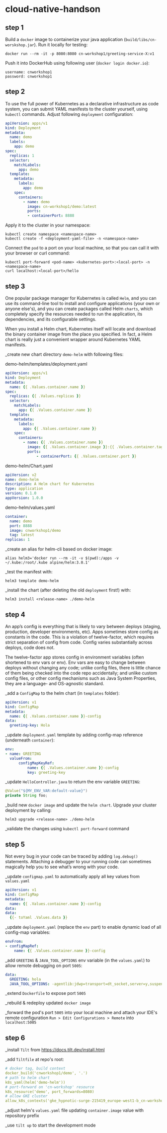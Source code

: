 # cloud-native-handson

## step 1

Build a `docker` image to containerize your java application (`build/libs/cn-worskshop.jar`). 
Run it locally for testing:

    docker run --rm -it -p 8080:8080 cn-workshop1/greeting-service-X:v1

Push it into DockerHub using following user (`docker login docker.io`):
    
    username: cnworkshop1
    password: cnworkshop1

## step 2

To use the full power of Kubernetes as a declarative infrastructure as code system, you can submit YAML manifests to the 
cluster yourself, using `kubectl` commands. Adjust following `deployment` configuration:

````yaml
apiVersion: apps/v1
kind: Deployment
metadata:
  name: demo
  labels:
    app: demo
spec:
  replicas: 1
  selector:
    matchLabels:
      app: demo
  template:
    metadata:
      labels:
        app: demo
    spec:
      containers:
        - name: demo
          image: cn-workshop1/demo:latest
          ports:
          - containerPort: 8888
````

Apply it to the cluster in your namespace:

    kubectl create namespace <namespace-name>
    kubectl create -f <deployment-yaml-file> -n <namespace-name>

Connect the `pod` to a port on your local machine, so that you can call it with your browser or curl command:

    kubectl port-forward <pod-name> <kubernetes-port>:<local-port> -n <namespace-name>
    curl localhost:<local-port>/hello

## step 3

One popular package manager for Kubernetes is called `Helm`, and you can use its command-line tool to install and 
configure applications (your own or anyone else's), and you can create packages called Helm `charts`, which completely 
specify the resources needed to run the application, its dependencies, and its configurable settings.

When you install a Helm chart, Kubernetes itself will locate and download the binary container image from the place you 
specified. In fact, a Helm chart is really just a convenient wrapper around Kubernetes YAML manifests.

_create new chart directory `demo-helm` with following files:

demo-helm/templates/deployment.yaml
```yaml
apiVersion: apps/v1
kind: Deployment
metadata:
  name: {{ .Values.container.name }}
spec:
  replicas: {{ .Values.replicas }}
  selector:
    matchLabels:
      app: {{ .Values.container.name }}
  template:
    metadata:
      labels:
        app: {{ .Values.container.name }}
    spec:
      containers:
        - name: {{ .Values.container.name }}
          image: {{ .Values.container.image }}:{{ .Values.container.tag }}
          ports:
              - containerPort: {{ .Values.container.port }}
```

demo-helm/Chart.yaml
```yaml
apiVersion: v2
name: demo-helm
description: A Helm chart for Kubernetes
type: application
version: 0.1.0
appVersion: 1.0.0
```

demo-helm/values.yaml
```yaml
container:
  name: demo
  port: 8888
  image: cnworkshop1/demo
  tag: latest
replicas: 1
```

_create an alias for helm-cli based on docker image:

    alias helm3='docker run --rm -it -v $(pwd):/apps -v ~/.kube:/root/.kube alpine/helm:3.0.1'

_test the manifest with:

    helm3 template demo-helm

_install the chart (after deleting the old `deployment` first!) with:

    helm3 install <release-name> ./demo-helm

## step 4

An app’s config is everything that is likely to vary between deploys (staging, production, developer environments, etc).
Apps sometimes store config as constants in the code. This is a violation of twelve-factor, which requires strict 
separation of config from code. Config varies substantially across deploys, code does not.

The twelve-factor app stores config in environment variables (often shortened to env vars or env). Env vars are easy to 
change between deploys without changing any code; unlike config files, there is little chance of them being checked into 
the code repo accidentally; and unlike custom config files, or other config mechanisms such as Java System Properties, 
they are a language- and OS-agnostic standard.

_add a `ConfigMap` to the helm chart (in `templates` folder):

```yaml
apiVersion: v1
kind: ConfigMap
metadata:
  name: {{ .Values.container.name }}-config
data:
  greeting-key: Hola
```

_update `deployment.yaml` template by adding config-map reference (underneath `container`):

```yaml
env:
- name: GREETING
  valueFrom:
      configMapKeyRef:
          name: {{ .Values.container.name }}-config
          key: greeting-key
```

_update `HelloController.java` to return the env variable `GREETING`:

```java
@Value("${MY_ENV_VAR:default-value}")
private String foo;
```

_build new `docker image` and update the `helm chart`. Upgrade your cluster deployment by calling:

    helm3 upgrade <release-name> ./demo-helm

_validate the changes using `kubectl port-forward` command

## step 5

Not every bug in your code can be traced by adding `log.debug()` statements. Attaching a debugger to your running code 
can sometimes magically help you to see what’s wrong with your code.

_update `configmap.yaml` to automatically apply all key values from `values.yaml`

```yaml
apiVersion: v1
kind: ConfigMap
metadata:
  name: {{ .Values.container.name }}-config
data:
data:
  {{- toYaml .Values.data }}
```

_update `deployment.yaml` (replace the `env` part) to enable dynamic load of all config-map variables:

```yaml
envFrom:
- configMapRef:
    name: {{ .Values.container.name }}-config
```

_add `GREETING` & `JAVA_TOOL_OPTIONS` env variable (in the `values.yaml`) to allow remote debugging on port `5005`:

```yaml
data:
  GREETING: hola
  JAVA_TOOL_OPTIONS: -agentlib:jdwp=transport=dt_socket,server=y,suspend=n,address=*:5005
```

_extend `Dockerfile` to expose port `5005`

_rebuild & redeploy updated `docker image`

_forward the pod's port `5005` into your local machine and attach your IDE's remote configuration 
`Run > Edit Configurations > Remote` into `localhost:5005`

## step 6

_install `Tilt` from https://docs.tilt.dev/install.html

_add `Tiltfile` at repo's root:

```yaml
# docker tag, build context
docker_build('cnworkshop1/demo', '.')
# path to helm chart
k8s_yaml(helm('demo-helm'))
# port-forward on 'cn-workshop' resource
k8s_resource('demo', port_forwards=8080)
# allow GKE cluster
allow_k8s_contexts('gke_hypnotic-surge-215419_europe-west1-b_cn-workshop')
```

_adjust helm's `values.yaml` file updating `container.image` value with repository prefix

_use `tilt up` to start the development mode
